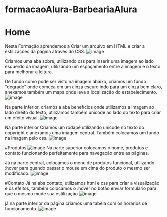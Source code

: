 # formacaoAlura-BarbeariaAlura

# Home
Nesta Formação aprendemos a Criar um arquivo em HTML e criar a estilizações da página através do CSS.
![image](https://user-images.githubusercontent.com/109930651/185517447-2e1685fc-f15b-4668-b161-c3a3daa2675a.png)

Criamos uma aba sobre, utilizando css para inserir uma imagem ao lado esquerdo da imagem, utilizando um espaçamento entre a imagem e o texto para melhorar a leitura.

De fundo como pode ser visto na imagem abaixo, criamos um fundo "degrade" onde começa em um cinza escuro indo para um cinza bem claro, anexamos também um mapa onde leva a 
localização do estabelecimento.
![image](https://user-images.githubusercontent.com/109930651/185517588-cac38f1e-4b07-49be-9008-ce5f3cf2feff.png)


Na parte inferior, criamos a aba benefícios onde utilizamos a imagem ao lado direito do texto, utilizamos também unicode ao lado do texto para criar um efeito visual.
![image](https://user-images.githubusercontent.com/109930651/185518176-147f5893-cfb0-4ae7-8d55-4868aee8579f.png)


Na parte inferior Criamos um rodapé utilizando unicode no texto do copyright e anexamos uma imagem central. Também colocamos um fundo na imagem pelo css.
![image](https://user-images.githubusercontent.com/109930651/185518289-cb27f356-0ff7-4a76-8033-40dafc1889e2.png)

#Produtos
![image](https://user-images.githubusercontent.com/109930651/185518343-5ef650dc-e3da-4e9d-ae6b-e559a28d043f.png)
Na parte superior colocamos o home, produtos e contato funcionando perfeitamente para navegação entre as páginas.

Já na parte central, colocamos o menu de produtos funcional, utilizando :hover para quando passar o mouse em cima do produto o mesmo ser modificado.
![image](https://user-images.githubusercontent.com/109930651/185518991-0dc4c4d3-4ae9-410a-9465-7ad73611d068.png)


#Contato
Já na aba contato, utilizamos html e css para criar a visualização e os efeitos, também colocamos o :hover no botão enviar formulario para que o mesmo mude sua estilização
![image](https://user-images.githubusercontent.com/109930651/185519115-e78654b3-1f29-4cf4-89f5-27ce131c6695.png)

já na parte inferior da página criamos uma tabela com os horarios de funcionamento.
![image](https://user-images.githubusercontent.com/109930651/185519386-261b475c-005a-4571-bd33-ac6995587384.png)
